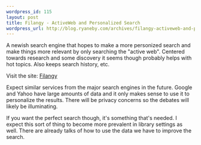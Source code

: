 ```yaml
--- 
wordpress_id: 115
layout: post
title: Filangy - ActiveWeb and Personalized Search
wordpress_url: http://blog.ryaneby.com/archives/filangy-activeweb-and-personalized-search/
---
```

A newish search engine that hopes to make a more personized search and make things more relevant by only searching the "active web". Centered towards research and some discovery it seems though probably helps with hot topics. Also keeps search history, etc.

Visit the site: <a href="http3A2F2Fwww.filangy.com2F">Filangy</a>

Expect similar services from the major search engines in the future. Google and Yahoo have large amounts of data and it only makes sense to use it to personalize the results. There will be privacy concerns so the debates will likely be illuminating. 

If you want the perfect search though, it's something that's needed. I expect this sort of thing to become more prevalent in library settings as well. There are already talks of how to use the data we have to improve the search.
